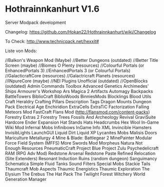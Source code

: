 Hothrainnkanhurt V1.6
================

Server Modpack development

Changelog: https://github.com/Hokan22/Hothrainnkanhurt/wiki/Changelog

To Check:
http://www.technicpack.net/hexxit#

Liste von Mods:

//Balkon's Weapon Mod (Maybe)
//Better Dungeons (outdated)
//Better Title Screen (maybe)
//Biomes O Plenty (resources)
//Colourful Portals (or EnhancedPortals 3)
//EnhancedPortals 3 (or Colourful Portals)
//GalacticraftCore (resources)
//Galactricraft Planets (resources)
//INpureCore (maybe)
//NEI Plugins Unofficial (outdated)
//OpenBlocks (outdated)
Admin Commands Toolbox
Advanced Genetics
Archimedes' Ships
Armourer's Workshop
Ars Magica 2
Artifacts
Automagy
Backpacks
BattleTowers
BiblioCraft
BiblioWoods
BinniesMods
Blocklings
Blood Utils
Craft Heraldry
Crafting Pillars
Description Tags
Dragon Mounts
Dungeon Pack
Electrical Age 
Enchiridion
ExtraCells
ExtraTiC
Factorization
Falling Meteors Mod
FastCraft
Flans Mod (http://flansmod.com/content-packs)
Forestry Extras 2
Forestry Trees
Fossils And Archeology Revival
GraviSuite
Hardcore Ender Expansion
Hat Stands
Hats
Headcrumbs
Hex Wool
In-Game Wiki Mod
Infernal Mobs
Infinibows
InGame Info XML
Invincible Hamsters
InvisibLights
LaunchGUI
Liquid Dirt
Liquid XP
Lycanites Mobs
Malisis Doors
Mariculture
Metallurgy 4
Mine & Blade: Battlegear 2
MinePainter
Modular Force Field System (MFFS)
More Swords Mod
Morpheus
Natura
Not Enough Resources
PneumaticCraft
Project Blue
Project Zulu
Psychedelicraft
RAM (RPG Adv Mod)
Redstone Arsenal
Redstone Paste
Refined Relocation (Site Extenders)
Resonant Induction 
Ruins (random dungeon)
Sanguimancy
Schematica
Simple Fluid Tanks
Sound Filters
Special Mobs
Stackie
Tails
Thaumcraft Mob Aspects
Thaumic Energistics
Thaumic Exploration
The Elysium
The Erebus
The Hat Pack
The Twilight Forest
Witchery
World Generation Manager